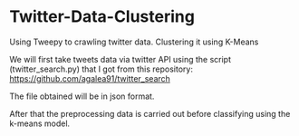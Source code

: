 # Twitter-Data-Clustering
Using Tweepy to crawling twitter data. Clustering it using K-Means

We will first take tweets data via twitter API using the script (twitter_search.py) that I got from this repository: 
  https://github.com/agalea91/twitter_search
  
The file obtained will be in json format.

After that the preprocessing data is carried out before classifying using the k-means model.
